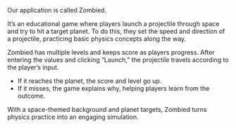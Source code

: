 Our application is called Zombied. 

It’s an educational game where players launch a projectile through space and try to hit a 
target planet. To do this, they set the speed and direction of a projectile, practicing basic 
physics concepts along the way. 

Zombied has multiple levels and keeps score as players progress. After entering the values 
and clicking “Launch,” the projectile travels according to the player’s input. 

- If it reaches the planet, the score and level go up. 
- If it misses, the game explains why, helping players learn from the outcome.
  
With a space-themed background and planet targets, Zombied turns physics practice into 
an engaging simulation.
